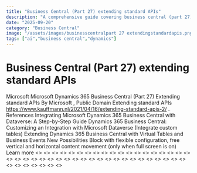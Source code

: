 ```yaml
---
title: "Business Central (Part 27) extending standard APIs"
description: "A comprehensive guide covering business central (part 27) extending standard apis"
date: "2025-09-20"
category: "Business Central"
image: "/assets/images/businesscentralpart 27 extendingstandardapis.png"
tags: ["ai","business central","dynamics"]
---
```


# Business Central (Part 27) extending standard APIs

Microsoft Microsoft Dynamics 365 Business Central (Part 27) Extending standard APIs By Microsoft , Public Domain Extending standard APIs https://www.kauffmann.nl/2021/04/16/extending-standard-apis-2/ . References Integrating Microsoft Dynamics 365 Business Central with Dataverse: A Step-by-Step Guide Dynamics 365 Business Central: Customizing an Integration with Microsoft Dataverse (Integrate custom tables) Extending Dynamics 365 Business Central with Virtual Tables and Business Events New Possibilities Block with flexible configuration, free vertical and horizontal content movement (only when full screen is on) Learn more <<NEW TEXT HERE>> <<NEW TEXT HERE>> <<NEW TEXT HERE>> <<NEW TEXT HERE>> <<NEW TEXT HERE>> <<NEW TEXT HERE>> <<NEW TEXT HERE>> <<NEW TEXT HERE>> <<NEW TEXT HERE>> <<NEW TEXT HERE>> <<NEW TEXT HERE>> <<NEW TEXT HERE>> <<NEW TEXT HERE>> <<NEW TEXT HERE>> <<NEW TEXT HERE>> <<NEW TEXT HERE>> <<NEW TEXT HERE>> <<NEW TEXT HERE>> <<NEW TEXT HERE>> <<NEW TEXT HERE>> <<NEW TEXT HERE>> <<NEW TEXT HERE>> <<NEW TEXT HERE>> <<NEW TEXT HERE>> <<NEW TEXT HERE>> <<NEW TEXT HERE>> <<NEW TEXT HERE>> <<NEW TEXT HERE>> <<NEW TEXT HERE>> <<NEW TEXT HERE>> <<NEW TEXT HERE>> <<NEW TEXT HERE>> <<NEW TEXT HERE>> <<NEW TEXT HERE>> <<NEW TEXT HERE>> <<NEW TEXT HERE>> <<NEW TEXT HERE>> <<NEW TEXT HERE>> <<NEW TEXT HERE>> <<NEW TEXT HERE>> <<NEW TEXT HERE>> <<NEW TEXT HERE>> <<NEW TEXT HERE>> <<NEW TEXT HERE>> <<NEW TEXT HERE>> <<NEW TEXT HERE>> <<NEW TEXT HERE>> <<NEW TEXT HERE>>
